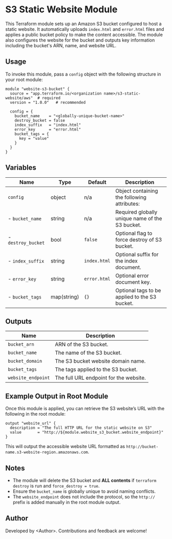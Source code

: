 # S3 Static Website Module

This Terraform module sets up an Amazon S3 bucket configured to host a static website. It automatically uploads `index.html` and `error.html` files and applies a public bucket policy to make the content accessible. The module also configures the website for the bucket and outputs key information including the bucket's ARN, name, and website URL.

## Usage

To invoke this module, pass a `config` object with the following structure in your root module:

```hcl
module "website-s3-bucket" {
  source = "app.terraform.io/<organization name>/s3-static-website/aws"  # required
  version = "1.0.0"   # recommended

  config = {
    bucket_name    = "<globally-unique-bucket-name>"
    destroy_bucket = false
    index_suffix   = "index.html"
    error_key      = "error.html"
    bucket_tags = {
      key = "value"
    }
  }
}
```

## Variables

| Name              | Type         | Default     | Description                                     |
|-------------------|--------------|-------------|-------------------------------------------------|
| `config`          | object       | n/a         | Object containing the following attributes:     |
| - `bucket_name`   | string       | n/a         | Required globally unique name of the S3 bucket. |
| - `destroy_bucket`| bool         | `false`     | Optional flag to force destroy of S3 bucket.    |
| - `index_suffix`  | string       | `index.html`| Optional suffix for the index document.         |
| - `error_key`     | string       | `error.html`| Optional error document key.                    |
| - `bucket_tags`   | map(string)  | `{}`        | Optional tags to be applied to the S3 bucket.   |

## Outputs

| Name              | Description                            |
|-------------------|----------------------------------------|
| `bucket_arn`      | ARN of the S3 bucket.                  |
| `bucket_name`     | The name of the S3 bucket.             |
| `bucket_domain`   | The S3 bucket website domain name.     |
| `bucket_tags`     | The tags applied to the S3 bucket.     |
| `website_endpoint`| The full URL endpoint for the website. |

## Example Output in Root Module

Once this module is applied, you can retrieve the S3 website’s URL with the following in the root module:

```hcl
output "website_url" {
  description = "The full HTTP URL for the static website on S3"
  value       = "http://${module.website_s3_bucket.website_endpoint}"
}
```
This will output the accessible website URL formatted as `http://bucket-name.s3-website-region.amazonaws.com`.

## Notes

- The module will delete the S3 bucket and **ALL contents** if `terraform destroy` is run and `force_destroy = true`.
- Ensure the `bucket_name` is globally unique to avoid naming conflicts.
- The `website_endpoint` does not include the protocol, so the `http://` prefix is added manually in the root module output.

## Author
Developed by \<Author\>. Contributions and feedback are welcome!